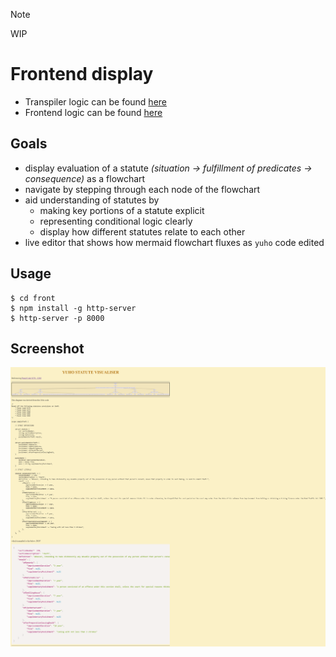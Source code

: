 > [!NOTE]  
> WIP

# Frontend display

* Transpiler logic can be found [here](src)
* Frontend logic can be found [here](front)

## Goals

* display evaluation of a statute *(situation -> fulfillment of predicates -> consequence)* as a flowchart
* navigate by stepping through each node of the flowchart
* aid understanding of statutes by
  * making key portions of a statute explicit
  * representing conditional logic clearly
  * display how different statutes relate to each other
* live editor that shows how mermaid flowchart fluxes as `yuho` code edited

## Usage

```console
$ cd front
$ npm install -g http-server
$ http-server -p 8000
```

## Screenshot

![](asset/screenshot1.png)
